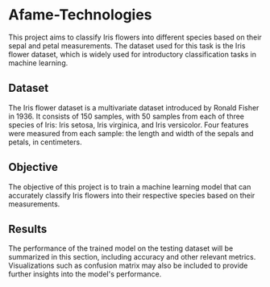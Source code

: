 # Afame-Technologies
This project aims to classify Iris flowers into different species based on their sepal and petal measurements. The dataset used for this task is the Iris flower dataset, which is widely used for introductory classification tasks in machine learning.

## Dataset
The Iris flower dataset is a multivariate dataset introduced by Ronald Fisher in 1936. It consists of 150 samples, with 50 samples from each of three species of Iris: Iris setosa, Iris virginica, and Iris versicolor. Four features were measured from each sample: the length and width of the sepals and petals, in centimeters.

## Objective
The objective of this project is to train a machine learning model that can accurately classify Iris flowers into their respective species based on their measurements.

## Results
The performance of the trained model on the testing dataset will be summarized in this section, including accuracy and other relevant metrics. Visualizations such as confusion matrix may also be included to provide further insights into the model's performance.
